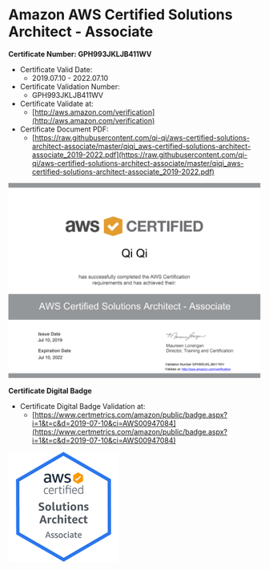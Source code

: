 # Amazon AWS Certified Solutions Architect - Associate

**Certificate Number: GPH993JKLJB411WV**
- Certificate Valid Date: 
  - 2019.07.10 - 2022.07.10
- Certificate Validation Number: 
  - GPH993JKLJB411WV
- Certificate Validate at: 
  - [http://aws.amazon.com/verification](http://aws.amazon.com/verification)
- Certificate Document PDF: 
  - [https://raw.githubusercontent.com/qi-qi/aws-certified-solutions-architect-associate/master/qiqi_aws-certified-solutions-architect-associate_2019-2022.pdf](https://raw.githubusercontent.com/qi-qi/aws-certified-solutions-architect-associate/master/qiqi_aws-certified-solutions-architect-associate_2019-2022.pdf)

![](https://raw.githubusercontent.com/qi-qi/aws-certified-solutions-architect-associate/master/qiqi_aws-certified-solutions-architect-associate_2019-2022.png)

**Certificate Digital Badge**
- Certificate Digital Badge Validation at:
  - [https://www.certmetrics.com/amazon/public/badge.aspx?i=1&t=c&d=2019-07-10&ci=AWS00947084](https://www.certmetrics.com/amazon/public/badge.aspx?i=1&t=c&d=2019-07-10&ci=AWS00947084)

![](https://raw.githubusercontent.com/qi-qi/aws-certified-solutions-architect-associate/master/aws-certified-solutions-architect-associate-digital-badge.png)
